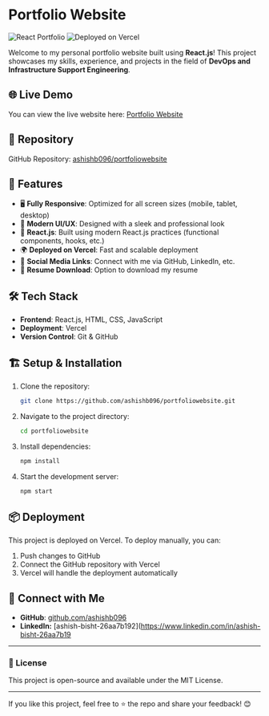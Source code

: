 # Portfolio Website

![React Portfolio](https://img.shields.io/badge/Made%20With-React-blue.svg) ![Deployed on Vercel](https://img.shields.io/badge/Deployed%20on-Vercel-black.svg)

Welcome to my personal portfolio website built using **React.js**! This project showcases my skills, experience, and projects in the field of **DevOps and Infrastructure Support Engineering**.

## 🌐 Live Demo

You can view the live website here: [Portfolio Website](https://portfoliowebsite-ebon-eta.vercel.app/)

## 📂 Repository

GitHub Repository: [ashishb096/portfoliowebsite](https://github.com/ashishb096/portfoliowebsite)

## 🚀 Features

- 🖥️ **Fully Responsive**: Optimized for all screen sizes (mobile, tablet, desktop)
- 🎨 **Modern UI/UX**: Designed with a sleek and professional look
- 🔧 **React.js**: Built using modern React.js practices (functional components, hooks, etc.)
- 🌍 **Deployed on Vercel**: Fast and scalable deployment
- 🔗 **Social Media Links**: Connect with me via GitHub, LinkedIn, etc.
- 📜 **Resume Download**: Option to download my resume


## 🛠️ Tech Stack

- **Frontend**: React.js, HTML, CSS, JavaScript
- **Deployment**: Vercel
- **Version Control**: Git & GitHub

## 🏗️ Setup & Installation

1. Clone the repository:
   ```bash
   git clone https://github.com/ashishb096/portfoliowebsite.git
   ```
2. Navigate to the project directory:
   ```bash
   cd portfoliowebsite
   ```
3. Install dependencies:
   ```bash
   npm install
   ```
4. Start the development server:
   ```bash
   npm start
   ```

## 📦 Deployment

This project is deployed on Vercel. To deploy manually, you can:
1. Push changes to GitHub
2. Connect the GitHub repository with Vercel
3. Vercel will handle the deployment automatically

## 🔗 Connect with Me

- **GitHub**: [github.com/ashishb096](https://github.com/ashishb096)
- **LinkedIn:** [ashish-bisht-26aa7b192](https://www.linkedin.com/in/ashish-bisht-26aa7b19

---

### 📜 License
This project is open-source and available under the MIT License.

---

If you like this project, feel free to ⭐ the repo and share your feedback! 😊
